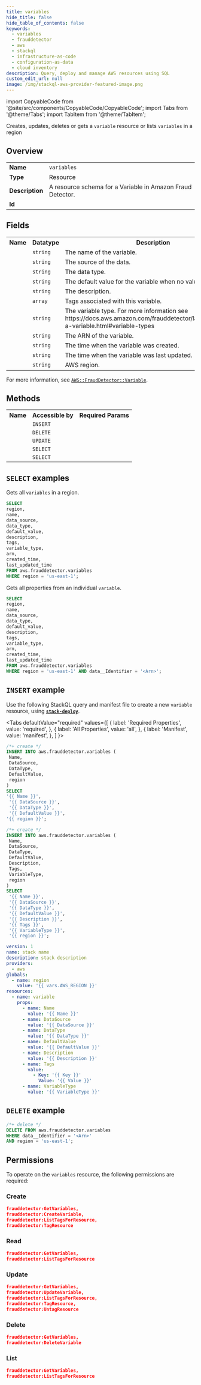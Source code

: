 ```yaml
---
title: variables
hide_title: false
hide_table_of_contents: false
keywords:
  - variables
  - frauddetector
  - aws
  - stackql
  - infrastructure-as-code
  - configuration-as-data
  - cloud inventory
description: Query, deploy and manage AWS resources using SQL
custom_edit_url: null
image: /img/stackql-aws-provider-featured-image.png
---
```


import CopyableCode from '@site/src/components/CopyableCode/CopyableCode';
import Tabs from '@theme/Tabs';
import TabItem from '@theme/TabItem';

Creates, updates, deletes or gets a <code>variable</code> resource or lists <code>variables</code> in a region

## Overview
<table>
<tbody>
<tr><td><b>Name</b></td><td><code>variables</code></td></tr>
<tr><td><b>Type</b></td><td>Resource</td></tr>
<tr><td><b>Description</b></td><td>A resource schema for a Variable in Amazon Fraud Detector.</td></tr>
<tr><td><b>Id</b></td><td><CopyableCode code="aws.frauddetector.variables" /></td></tr>
</tbody>
</table>

## Fields
<table>
<tbody>
<tr><th>Name</th><th>Datatype</th><th>Description</th></tr><tr><td><CopyableCode code="name" /></td><td><code>string</code></td><td>The name of the variable.</td></tr>
<tr><td><CopyableCode code="data_source" /></td><td><code>string</code></td><td>The source of the data.</td></tr>
<tr><td><CopyableCode code="data_type" /></td><td><code>string</code></td><td>The data type.</td></tr>
<tr><td><CopyableCode code="default_value" /></td><td><code>string</code></td><td>The default value for the variable when no value is received.</td></tr>
<tr><td><CopyableCode code="description" /></td><td><code>string</code></td><td>The description.</td></tr>
<tr><td><CopyableCode code="tags" /></td><td><code>array</code></td><td>Tags associated with this variable.</td></tr>
<tr><td><CopyableCode code="variable_type" /></td><td><code>string</code></td><td>The variable type. For more information see https://docs.aws.amazon.com/frauddetector/latest/ug/create-a-variable.html#variable-types</td></tr>
<tr><td><CopyableCode code="arn" /></td><td><code>string</code></td><td>The ARN of the variable.</td></tr>
<tr><td><CopyableCode code="created_time" /></td><td><code>string</code></td><td>The time when the variable was created.</td></tr>
<tr><td><CopyableCode code="last_updated_time" /></td><td><code>string</code></td><td>The time when the variable was last updated.</td></tr>
<tr><td><CopyableCode code="region" /></td><td><code>string</code></td><td>AWS region.</td></tr>
</tbody>
</table>

For more information, see <a href="https://docs.aws.amazon.com/AWSCloudFormation/latest/UserGuide/aws-resource-frauddetector-variable.html"><code>AWS::FraudDetector::Variable</code></a>.

## Methods

<table>
<tbody>
  <tr>
    <th>Name</th>
    <th>Accessible by</th>
    <th>Required Params</th>
  </tr>
  <tr>
    <td><CopyableCode code="create_resource" /></td>
    <td><code>INSERT</code></td>
    <td><CopyableCode code="DataType, DataSource, DefaultValue, Name, region" /></td>
  </tr>
  <tr>
    <td><CopyableCode code="delete_resource" /></td>
    <td><code>DELETE</code></td>
    <td><CopyableCode code="data__Identifier, region" /></td>
  </tr>
  <tr>
    <td><CopyableCode code="update_resource" /></td>
    <td><code>UPDATE</code></td>
    <td><CopyableCode code="data__Identifier, data__PatchDocument, region" /></td>
  </tr>
  <tr>
    <td><CopyableCode code="list_resources" /></td>
    <td><code>SELECT</code></td>
    <td><CopyableCode code="region" /></td>
  </tr>
  <tr>
    <td><CopyableCode code="get_resource" /></td>
    <td><code>SELECT</code></td>
    <td><CopyableCode code="data__Identifier, region" /></td>
  </tr>
</tbody>
</table>

## `SELECT` examples
Gets all <code>variables</code> in a region.
```sql
SELECT
region,
name,
data_source,
data_type,
default_value,
description,
tags,
variable_type,
arn,
created_time,
last_updated_time
FROM aws.frauddetector.variables
WHERE region = 'us-east-1';
```
Gets all properties from an individual <code>variable</code>.
```sql
SELECT
region,
name,
data_source,
data_type,
default_value,
description,
tags,
variable_type,
arn,
created_time,
last_updated_time
FROM aws.frauddetector.variables
WHERE region = 'us-east-1' AND data__Identifier = '<Arn>';
```

## `INSERT` example

Use the following StackQL query and manifest file to create a new <code>variable</code> resource, using [__`stack-deploy`__](https://pypi.org/project/stack-deploy/).

<Tabs
    defaultValue="required"
    values={[
      { label: 'Required Properties', value: 'required', },
      { label: 'All Properties', value: 'all', },
      { label: 'Manifest', value: 'manifest', },
    ]
}>
<TabItem value="required">

```sql
/*+ create */
INSERT INTO aws.frauddetector.variables (
 Name,
 DataSource,
 DataType,
 DefaultValue,
 region
)
SELECT 
'{{ Name }}',
 '{{ DataSource }}',
 '{{ DataType }}',
 '{{ DefaultValue }}',
'{{ region }}';
```
</TabItem>
<TabItem value="all">

```sql
/*+ create */
INSERT INTO aws.frauddetector.variables (
 Name,
 DataSource,
 DataType,
 DefaultValue,
 Description,
 Tags,
 VariableType,
 region
)
SELECT 
 '{{ Name }}',
 '{{ DataSource }}',
 '{{ DataType }}',
 '{{ DefaultValue }}',
 '{{ Description }}',
 '{{ Tags }}',
 '{{ VariableType }}',
 '{{ region }}';
```
</TabItem>
<TabItem value="manifest">

```yaml
version: 1
name: stack name
description: stack description
providers:
  - aws
globals:
  - name: region
    value: '{{ vars.AWS_REGION }}'
resources:
  - name: variable
    props:
      - name: Name
        value: '{{ Name }}'
      - name: DataSource
        value: '{{ DataSource }}'
      - name: DataType
        value: '{{ DataType }}'
      - name: DefaultValue
        value: '{{ DefaultValue }}'
      - name: Description
        value: '{{ Description }}'
      - name: Tags
        value:
          - Key: '{{ Key }}'
            Value: '{{ Value }}'
      - name: VariableType
        value: '{{ VariableType }}'

```
</TabItem>
</Tabs>

## `DELETE` example

```sql
/*+ delete */
DELETE FROM aws.frauddetector.variables
WHERE data__Identifier = '<Arn>'
AND region = 'us-east-1';
```

## Permissions

To operate on the <code>variables</code> resource, the following permissions are required:

### Create
```json
frauddetector:GetVariables,
frauddetector:CreateVariable,
frauddetector:ListTagsForResource,
frauddetector:TagResource
```

### Read
```json
frauddetector:GetVariables,
frauddetector:ListTagsForResource
```

### Update
```json
frauddetector:GetVariables,
frauddetector:UpdateVariable,
frauddetector:ListTagsForResource,
frauddetector:TagResource,
frauddetector:UntagResource
```

### Delete
```json
frauddetector:GetVariables,
frauddetector:DeleteVariable
```

### List
```json
frauddetector:GetVariables,
frauddetector:ListTagsForResource
```

